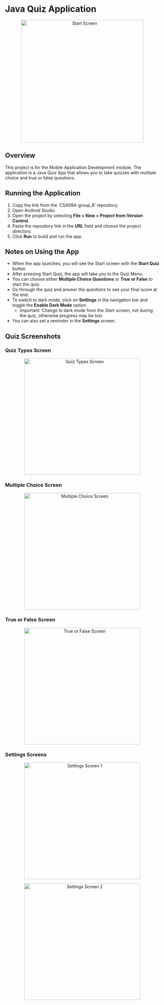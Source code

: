 # Java Quiz Application

<p align="center">
  <img src="https://github.com/user-attachments/assets/b51f9cea-e785-4de2-8860-204b07e8a3a0" alt="Start Screen" width="400"/>
</p>

## Overview
This project is for the Mobile Application Development module. The application is a Java Quiz App that allows you to take quizzes with multiple choice and true or false questions.


## Running the Application

1. Copy the link from the ‘CS4084-group_8’ repository.
2. Open Android Studio.
3. Open the project by selecting **File > New > Project from Version Control**.
4. Paste the repository link in the **URL** field and choose the project directory.
5. Click **Run** to build and run the app.


## Notes on Using the App

- When the app launches, you will see the Start screen with the **Start Quiz** button.
- After pressing Start Quiz, the app will take you to the Quiz Menu.
- You can choose either **Multiple Choice Questions** or **True or False** to start the quiz.
- Go through the quiz and answer the questions to see your final score at the end.
- To switch to dark mode, click on **Settings** in the navigation bar and toggle the **Enable Dark Mode** option.
    - Important: Change to dark mode from the Start screen, not during the quiz, otherwise progress may be lost.
- You can also set a reminder in the **Settings** screen.


## Quiz Screenshots

### Quiz Types Screen
<p align="center">
  <img src="https://github.com/user-attachments/assets/de5ae558-5def-441f-a0c9-6aec7c37eae0" alt="Quiz Types Screen" width="380"/>
</p>

### Multiple Choice Screen
<p align="center">
  <img src="https://github.com/user-attachments/assets/64e2c8d8-c09a-4c48-ba5f-00204d08a7d6" alt="Multiple Choice Screen" width="380"/>
</p>

### True or False Screen
<p align="center">
  <img src="https://github.com/user-attachments/assets/c2c4679b-9939-494b-a743-f73848bdb919" alt="True or False Screen" width="380"/>
</p>

### Settings Screens
<p align="center">
  <img src="https://github.com/user-attachments/assets/ba4f336c-53b5-44cc-9fd4-3c6033756388" alt="Settings Screen 1" width="380"/>
</p>
<p align="center">
  <img src="https://github.com/user-attachments/assets/9ad7f532-7f7f-4249-a8cb-57af3c0f02f2" alt="Settings Screen 2" width="380"/>
</p>
